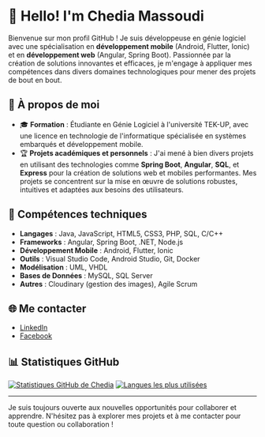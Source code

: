 # 👋 Hello! I'm Chedia Massoudi

Bienvenue sur mon profil GitHub ! Je suis développeuse en génie logiciel avec une spécialisation en **développement mobile** (Android, Flutter, Ionic) et en **développement web** (Angular, Spring Boot). Passionnée par la création de solutions innovantes et efficaces, je m'engage à appliquer mes compétences dans divers domaines technologiques pour mener des projets de bout en bout.

## 🌟 À propos de moi

- 🎓 **Formation** : Étudiante en Génie Logiciel à l'université TEK-UP, avec une licence en technologie de l'informatique spécialisée en systèmes embarqués et développement mobile.
- 🏆 **Projets académiques et personnels** : J'ai mené à bien divers projets en utilisant des technologies comme **Spring Boot**, **Angular**, **SQL**, et **Express** pour la création de solutions web et mobiles performantes. Mes projets se concentrent sur la mise en œuvre de solutions robustes, intuitives et adaptées aux besoins des utilisateurs.

## 🔧 Compétences techniques

- **Langages** : Java, JavaScript, HTML5, CSS3, PHP, SQL, C/C++
- **Frameworks** : Angular, Spring Boot, .NET, Node.js
- **Développement Mobile** : Android, Flutter, Ionic
- **Outils** : Visual Studio Code, Android Studio, Git, Docker
- **Modélisation** : UML, VHDL
- **Bases de Données** : MySQL, SQL Server
- **Autres** : Cloudinary (gestion des images), Agile Scrum

## 🌐 Me contacter

- [LinkedIn](https://www.linkedin.com/in/chadia-massoudi-8a1936226/)
- [Facebook](https://www.facebook.com/chadia.massoudi.3)

## 📊 Statistiques GitHub

[![Statistiques GitHub de Chedia](https://github-readme-stats.vercel.app/api?username=chediamassoudi)](https://github.com/chediamassoudi)
[![Langues les plus utilisées](https://github-readme-stats.vercel.app/api/top-langs/?username=chediamassoudi&layout=compact)](https://github.com/chediamassoudi)

---

Je suis toujours ouverte aux nouvelles opportunités pour collaborer et apprendre. N'hésitez pas à explorer mes projets et à me contacter pour toute question ou collaboration !

